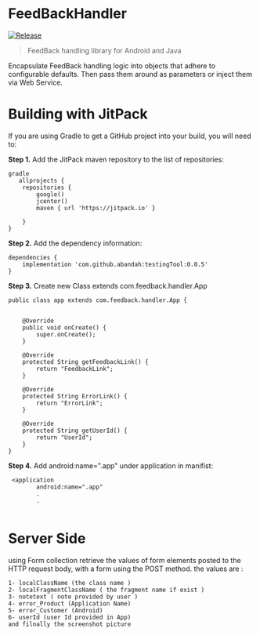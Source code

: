 # FeedBackHandler

[![Release](https://jitpack.io/v/abandah/testingTool.svg?style=flat-square)](https://jitpack.io/#abandah/testingTool)

> FeedBack handling library for Android and Java

Encapsulate FeedBack handling logic into objects that adhere to configurable defaults. Then pass them around as parameters or inject them via Web Service. 

Building with JitPack
=====

If you are using Gradle to get a GitHub project into your build, you will need to:

**Step 1.** Add the JitPack maven repository to the list of repositories:

```
gradle
   allprojects {
    repositories {
        google()
        jcenter()
        maven { url 'https://jitpack.io' }

    }
}
```

**Step 2.**  Add the dependency information:

```
dependencies {
    implementation 'com.github.abandah:testingTool:0.0.5'
}
```

**Step 3.**  Create new Class extends com.feedback.handler.App

```
public class app extends com.feedback.handler.App {


    @Override
    public void onCreate() {
        super.onCreate();
    }

    @Override
    protected String getFeedbackLink() {
        return "FeedbackLink";
    }

    @Override
    protected String ErrorLink() {
        return "ErrorLink";
    }

    @Override
    protected String getUserId() {
        return "UserId";
    }
}
```
**Step 4.**  Add  android:name=".app" under application in manifist:

```
 <application
        android:name=".app"
        .
        .
        
```
# Server Side

using Form collection retrieve the values of form elements posted to the HTTP request body, with a form using the POST method.
the values are :
```
1- localClassName (the class name )
2- localFragmentClassName ( the fragment name if exist )
3- notetext ( note provided by user )
4- error_Product (Application Name)
5- error_Customer (Android)
6- userId (user Id provided in App)
and filnally the screenshot picture 
```
